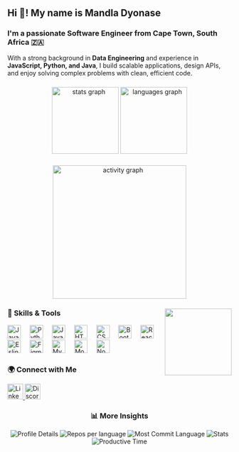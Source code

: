 <h2 align="left">Hi 👋! My name is Mandla Dyonase</h2>

<h3 align="left">I'm a passionate Software Engineer from Cape Town, South Africa 🇿🇦</h3>

<p align="left">
With a strong background in <b>Data Engineering</b> and experience in <b>JavaScript, Python, and Java</b>, I build scalable applications, design APIs, and enjoy solving complex problems with clean, efficient code.
</p>

###

<div align="center">
  <img src="https://github-readme-stats.vercel.app/api?username=Mandla7784&show_icons=true&theme=dracula&include_all_commits=true&count_private=true" height="150" alt="stats graph" />
  <img src="https://github-readme-stats.vercel.app/api/top-langs?username=Mandla7784&layout=compact&langs_count=6&theme=dracula" height="150" alt="languages graph" />
</div>

###

<div align="center">
  <img src="https://github-readme-activity-graph.vercel.app/graph?username=Mandla7784&theme=dracula" height="300" alt="activity graph" />
</div>

###

<img align="right" height="150" src="https://media1.giphy.com/media/bGgsc5mWoryfgKBx1u/giphy.gif"  />

###

<h3 align="left">🧠 Skills & Tools</h3>

<div align="left">
  <img src="https://cdn.jsdelivr.net/gh/devicons/devicon/icons/javascript/javascript-original.svg" height="30" alt="JavaScript logo" />
  <img width="12" />
  <img src="https://cdn.jsdelivr.net/gh/devicons/devicon/icons/python/python-original.svg" height="30" alt="Python logo" />
  <img width="12" />
  <img src="https://cdn.jsdelivr.net/gh/devicons/devicon/icons/java/java-original.svg" height="30" alt="Java logo" />
  <img width="12" />
  <img src="https://cdn.jsdelivr.net/gh/devicons/devicon/icons/html5/html5-original.svg" height="30" alt="HTML5 logo" />
  <img width="12" />
  <img src="https://cdn.jsdelivr.net/gh/devicons/devicon/icons/css3/css3-original.svg" height="30" alt="CSS3 logo" />
  <img width="12" />
  <img src="https://cdn.jsdelivr.net/gh/devicons/devicon/icons/bootstrap/bootstrap-original.svg" height="30" alt="Bootstrap logo" />
  <img width="12" />
  <img src="https://cdn.jsdelivr.net/gh/devicons/devicon/icons/react/react-original.svg" height="30" alt="React logo" />
  <img width="12" />
  <img src="https://cdn.jsdelivr.net/gh/devicons/devicon/icons/eslint/eslint-original.svg" height="30" alt="Eslint logo" />
  <img width="12" />
  <img src="https://cdn.jsdelivr.net/gh/devicons/devicon/icons/figma/figma-original.svg" height="30" alt="Figma logo" />
  <img width="12" />
  <img src="https://cdn.jsdelivr.net/gh/devicons/devicon/icons/mysql/mysql-original.svg" height="30" alt="MySQL logo" />
  <img width="12" />
  <img src="https://cdn.jsdelivr.net/gh/devicons/devicon/icons/mongodb/mongodb-original.svg" height="30" alt="MongoDB logo" />
  <img width="12" />
  <img src="https://cdn.jsdelivr.net/gh/devicons/devicon/icons/nodejs/nodejs-original.svg" height="30" alt="NodeJS logo" />
</div>

###

<h3 align="left">🌍 Connect with Me</h3>

<div align="left">
  <a href="https://www.linkedin.com/in/mandla-dyonase-83b008260/" target="_blank">
    <img src="https://img.shields.io/static/v1?message=LinkedIn&logo=linkedin&label=&color=0077B5&logoColor=white&labelColor=&style=for-the-badge" height="35" alt="LinkedIn logo" />
  </a>
  <a href="https://discord.com/channels/@me" target="_blank">
    <img src="https://img.shields.io/static/v1?message=Discord&logo=discord&label=&color=7289DA&logoColor=white&labelColor=&style=for-the-badge" height="35" alt="Discord logo" />
  </a>
</div>

###

<h3 align="center">📊 More Insights</h3>

<div align="center">
  <img src="https://github-profile-summary-cards.vercel.app/api/cards/profile-details?username=Mandla7784&theme=dracula" alt="Profile Details" />
  <img src="https://github-profile-summary-cards.vercel.app/api/cards/repos-per-language?username=Mandla7784&theme=dracula" alt="Repos per language" />
  <img src="https://github-profile-summary-cards.vercel.app/api/cards/most-commit-language?username=Mandla7784&theme=dracula" alt="Most Commit Language" />
  <img src="https://github-profile-summary-cards.vercel.app/api/cards/stats?username=Mandla7784&theme=dracula" alt="Stats" />
  <img src="https://github-profile-summary-cards.vercel.app/api/cards/productive-time?username=Mandla7784&theme=dracula&utcOffset=2" alt="Productive Time" />
</div>
